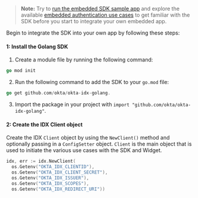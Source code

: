 > **Note:** Try to [run the embedded SDK sample app](/docs/guides/oie-embedded-common-run-samples/go/main/#run-the-embedded-sdk-sample-app) and explore the available [embedded authentication use cases](/docs/guides/oie-embedded-sdk-use-case-basic-sign-in/go/main/) to get familiar with the SDK before you start to integrate your own embedded app.

Begin to integrate the SDK into your own app by following these steps:

#### 1: Install the Golang SDK

1. Create a module file by running the following command:

```go
go mod init
```

2. Run the following command to add the SDK to your `go.mod` file:

```go
go get github.com/okta/okta-idx-golang.
```

3. Import the package in your project with `import "github.com/okta/okta-idx-golang"`.

#### 2: Create the IDX Client object

Create the IDX `Client` object by using the `NewClient()` method and optionally passing in
a `ConfigSetter` object. `Client` is the main object that is used to initiate
the various use cases with the SDK and Widget.

```go
idx, err := idx.NewClient(
  os.Getenv("OKTA_IDX_CLIENTID"),
  os.Getenv("OKTA_IDX_CLIENT_SECRET"),
  os.Getenv("OKTA_IDX_ISSUER"),
  os.Getenv("OKTA_IDX_SCOPES"),
  os.Getenv("OKTA_IDX_REDIRECT_URI"))
```
